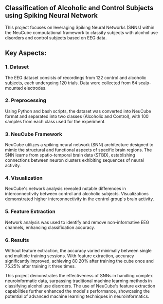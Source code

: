 <h2>Classification of Alcoholic and Control Subjects using Spiking Neural Network</h2>

<p>This project focuses on leveraging Spiking Neural Networks (SNNs) within the NeuCube computational framework to classify subjects with alcohol use disorders and control subjects based on EEG data.</p>

<h2>Key Aspects:</h2>

<h3>1. Dataset</h3>
<p>The EEG dataset consists of recordings from 122 control and alcoholic subjects, each undergoing 120 trials. Data were collected from 64 scalp-mounted electrodes.</p>

<h3>2. Preprocessing</h3>
<p>Using Python and bash scripts, the dataset was converted into NeuCube format and separated into two classes (Alcoholic and Control), with 100 samples from each class used for the experiment.</p>

<h3>3. NeuCube Framework</h3>
<p>NeuCube utilizes a spiking neural network (SNN) architecture designed to mimic the structural and functional aspects of specific brain regions. The SNN learns from spatio-temporal brain data (STBD), establishing connections between neuron clusters exhibiting sequences of neural activity.</p>

<h3>4. Visualization</h3>
<p>NeuCube's network analysis revealed notable differences in interconnectivity between control and alcoholic subjects. Visualizations demonstrated higher interconnectivity in the control group's brain activity.</p>

<h3>5. Feature Extraction</h3>
<p>Network analysis was used to identify and remove non-informative EEG channels, enhancing classification accuracy.</p>

<h3>6. Results</h3>
<p>Without feature extraction, the accuracy varied minimally between single and multiple training sessions. With feature extraction, accuracy significantly improved, achieving 80.20% after training the cube once and 75.25% after training it three times.</p>

<p>This project demonstrates the effectiveness of SNNs in handling complex neuroinformatic data, surpassing traditional machine learning methods in classifying alcohol use disorders. The use of NeuCube's feature extraction capabilities further enhanced the model's performance, showcasing the potential of advanced machine learning techniques in neuroinformatics.</p>

</body>
</html>
